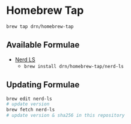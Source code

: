 # Homebrew Tap

`brew tap drn/homebrew-tap`

## Available Formulae

* [Nerd LS](https://github.com/drn/nerd-ls)
  * `brew install drn/homebrew-tap/nerd-ls`

## Updating Formulae

```bash
brew edit nerd-ls
# update version
brew fetch nerd-ls
# update version & sha256 in this repository
```
